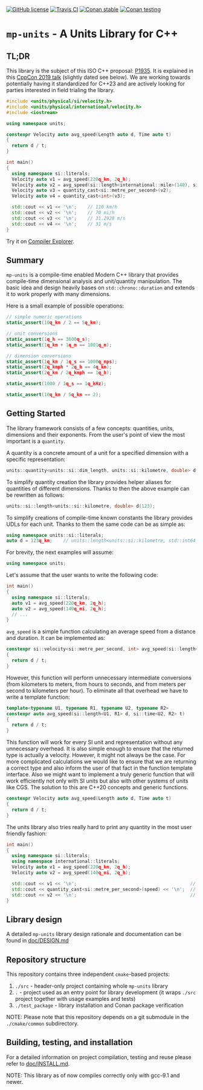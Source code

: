 [![GitHub license](https://img.shields.io/badge/license-MIT-blue.svg?maxAge=3600)](./LICENSE.md)
[![Travis CI](https://img.shields.io/travis/com/mpusz/units/master.svg?label=Travis%20CI)](https://travis-ci.com/mpusz/units)
[![Conan stable](https://api.bintray.com/packages/mpusz/conan-mpusz/mp-units%3Ampusz/images/download.svg?version=0.3.1%3Astable)](https://bintray.com/mpusz/conan-mpusz/mp-units%3Ampusz/0.3.1%3Astable/link)
[![Conan testing](https://api.bintray.com/packages/mpusz/conan-mpusz/mp-units%3Ampusz/images/download.svg)](https://bintray.com/mpusz/conan-mpusz/mp-units%3Ampusz/_latestVersion)


# `mp-units` - A Units Library for C++

## TL;DR

This library is the subject of this ISO C++ proposal: [P1935](https://wg21.link/p1935). It is
explained in this [CppCon 2019 talk](https://youtu.be/0YW6yxkdhlU) (slightly dated see below).
We are working towards potentially having it standardized for C++23 and are actively looking
for parties interested in field trialing the library.

```cpp
#include <units/physical/si/velocity.h>
#include <units/physical/international/velocity.h>
#include <iostream>

using namespace units;

constexpr Velocity auto avg_speed(Length auto d, Time auto t)
{
  return d / t;
}

int main()
{
  using namespace si::literals;
  Velocity auto v1 = avg_speed(220q_km, 2q_h);
  Velocity auto v2 = avg_speed(si::length<international::mile>(140), si::time<si::hour>(2));
  Velocity auto v3 = quantity_cast<si::metre_per_second>(v2);
  Velocity auto v4 = quantity_cast<int>(v3);

  std::cout << v1 << '\n';    // 110 km/h
  std::cout << v2 << '\n';    // 70 mi/h
  std::cout << v3 << '\n';    // 31.2928 m/s
  std::cout << v4 << '\n';    // 31 m/s
}
```

Try it on [Compiler Explorer](https://godbolt.org/z/_Yx6D7).


## Summary

`mp-units` is a compile-time enabled Modern C++ library that provides compile-time dimensional
analysis and unit/quantity manipulation. The basic idea and design heavily bases on
`std::chrono::duration` and extends it to work properly with many dimensions.

Here is a small example of possible operations:

```cpp
// simple numeric operations
static_assert(10q_km / 2 == 5q_km);

// unit conversions
static_assert(1q_h == 3600q_s);
static_assert(1q_km + 1q_m == 1001q_m);

// dimension conversions
static_assert(1q_km / 1q_s == 1000q_mps);
static_assert(2q_kmph * 2q_h == 4q_km);
static_assert(2q_km / 2q_kmph == 1q_h);

static_assert(1000 / 1q_s == 1q_kHz);

static_assert(10q_km / 5q_km == 2);
```


## Getting Started

The library framework consists of a few concepts: quantities, units, dimensions and their
exponents. From the user's point of view the most important is a `quantity`.

A quantity is a concrete amount of a unit for a specified dimension with a specific representation:

```cpp
units::quantity<units::si::dim_length, units::si::kilometre, double> d(123);
```

To simplify quantity creation the library provides helper aliases for quantities of different
dimensions. Thanks to then the above example can be rewritten as follows:

```cpp
units::si::length<units::si::kilometre, double> d(123);
```

To simplify creations of compile-time known constants the library provides UDLs for each unit.
Thanks to them the same code can be as simple as:

```cpp
using namespace units::si::literals;
auto d = 123q_km;    // units::length<units::si::kilometre, std::int64_t>
```

For brevity, the next examples will assume:

```cpp
using namespace units;
```

Let's assume that the user wants to write the following code:

```cpp
int main()
{
  using namespace si::literals;
  auto v1 = avg_speed(220q_km, 2q_h);
  auto v2 = avg_speed(140q_mi, 2q_h);
  // ...
}
```

`avg_speed` is a simple function calculating an average speed from a distance and duration. It can
be implemented as:

```cpp
constexpr si::velocity<si::metre_per_second, int> avg_speed(si::length<si::metre> d, si::time<si::second> t)
{
  return d / t;
}
```

However, this function will perform unnecessary intermediate conversions (from kilometers to meters,
from hours to seconds, and from meters per second to kilometers per hour). To eliminate all that
overhead we have to write a template function:

```cpp
template<typename U1, typename R1, typename U2, typename R2>
constexpr auto avg_speed(si::length<U1, R1> d, si::time<U2, R2> t)
{
  return d / t;
}
```

This function will work for every SI unit and representation without any unnecessary overhead.
It is also simple enough to ensure that the returned type is actually a velocity. However,
it might not always be the case. For more complicated calculations we would like to ensure
that we are returning a correct type and also inform the user of that fact in the function
template interface. Also we might want to implement a truly generic function that will work
efficiently not only with SI units but also with other systems of units like CGS. The solution
to this are C++20 concepts and generic functions.

```cpp
constexpr Velocity auto avg_speed(Length auto d, Time auto t)
{
  return d / t;
}
```

The units library also tries really hard to print any quantity in the most user friendly
fashion:

```cpp
int main()
{
  using namespace si::literals;
  using namespace international::literals;
  Velocity auto v1 = avg_speed(220q_km, 2q_h);
  Velocity auto v2 = avg_speed(140q_mi, 2q_h);

  std::cout << v1 << '\n';                                          // 110 km/h
  std::cout << quantity_cast<si::metre_per_second>(speed) << '\n';  // 30.5556 m/s
  std::cout << v2 << '\n';                                          // 70 mi/h
}
```


## Library design

A detailed `mp-units` library design rationale and documentation can be found in
[doc/DESIGN.md](doc/DESIGN.md)


## Repository structure

This repository contains three independent `cmake`-based projects:
1. `./src` - header-only project containing whole `mp-units` library
2. `.` - project used as an entry point for library development (it wraps `./src` project
  together with usage examples and tests)
3. `./test_package` - library installation and Conan package verification

NOTE: Please note that this repository depends on a git submodule in the `./cmake/common`
subdirectory.


## Building, testing, and installation

For a detailed information on project compilation, testing and reuse please refer to
[doc/INSTALL.md](doc/INSTALL.md).

NOTE: This library as of now compiles correctly only with gcc-9.1 and newer.  
